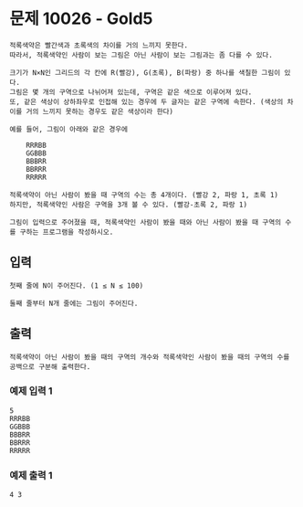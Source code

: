# 문제 10026 - Gold5
    적록색약은 빨간색과 초록색의 차이를 거의 느끼지 못한다. 
    따라서, 적록색약인 사람이 보는 그림은 아닌 사람이 보는 그림과는 좀 다를 수 있다.
    
    크기가 N×N인 그리드의 각 칸에 R(빨강), G(초록), B(파랑) 중 하나를 색칠한 그림이 있다. 
    그림은 몇 개의 구역으로 나뉘어져 있는데, 구역은 같은 색으로 이루어져 있다. 
    또, 같은 색상이 상하좌우로 인접해 있는 경우에 두 글자는 같은 구역에 속한다. (색상의 차이를 거의 느끼지 못하는 경우도 같은 색상이라 한다)
    
    예를 들어, 그림이 아래와 같은 경우에
    
        RRRBB
        GGBBB
        BBBRR
        BBRRR
        RRRRR
    
    적록색약이 아닌 사람이 봤을 때 구역의 수는 총 4개이다. (빨강 2, 파랑 1, 초록 1) 
    하지만, 적록색약인 사람은 구역을 3개 볼 수 있다. (빨강-초록 2, 파랑 1)
    
    그림이 입력으로 주어졌을 때, 적록색약인 사람이 봤을 때와 아닌 사람이 봤을 때 구역의 수를 구하는 프로그램을 작성하시오.

## 입력
    첫째 줄에 N이 주어진다. (1 ≤ N ≤ 100)

    둘째 줄부터 N개 줄에는 그림이 주어진다.

## 출력
    적록색약이 아닌 사람이 봤을 때의 구역의 개수와 적록색약인 사람이 봤을 때의 구역의 수를 공백으로 구분해 출력한다.

### 예제 입력 1
    5
    RRRBB
    GGBBB
    BBBRR
    BBRRR
    RRRRR
### 예제 출력 1
    4 3